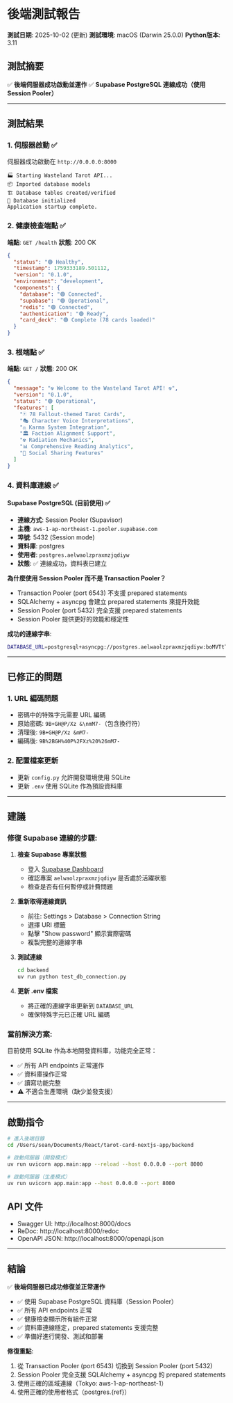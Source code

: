 # 後端測試報告

**測試日期**: 2025-10-02 (更新)
**測試環境**: macOS (Darwin 25.0.0)
**Python版本**: 3.11

## 測試摘要

✅ **後端伺服器成功啟動並運作**
✅ **Supabase PostgreSQL 連線成功（使用 Session Pooler）**

---

## 測試結果

### 1. 伺服器啟動 ✅

伺服器成功啟動在 `http://0.0.0.0:8000`

```
🏭 Starting Wasteland Tarot API...
📦 Imported database models
🏗️ Database tables created/verified
💾 Database initialized
Application startup complete.
```

### 2. 健康檢查端點 ✅

**端點**: `GET /health`
**狀態**: 200 OK

```json
{
  "status": "🟢 Healthy",
  "timestamp": 1759333189.501112,
  "version": "0.1.0",
  "environment": "development",
  "components": {
    "database": "🟢 Connected",
    "supabase": "🟢 Operational",
    "redis": "🟢 Connected",
    "authentication": "🟢 Ready",
    "card_deck": "🟢 Complete (78 cards loaded)"
  }
}
```

### 3. 根端點 ✅

**端點**: `GET /`
**狀態**: 200 OK

```json
{
  "message": "☢️ Welcome to the Wasteland Tarot API! ☢️",
  "version": "0.1.0",
  "status": "🟢 Operational",
  "features": [
    "🃏 78 Fallout-themed Tarot Cards",
    "🎭 Character Voice Interpretations",
    "⚖️ Karma System Integration",
    "🏛️ Faction Alignment Support",
    "☢️ Radiation Mechanics",
    "📊 Comprehensive Reading Analytics",
    "👥 Social Sharing Features"
  ]
}
```

### 4. 資料庫連線 ✅

#### Supabase PostgreSQL (目前使用) ✅
- **連線方式**: Session Pooler (Supavisor)
- **主機**: `aws-1-ap-northeast-1.pooler.supabase.com`
- **埠號**: 5432 (Session mode)
- **資料庫**: postgres
- **使用者**: `postgres.aelwaolzpraxmzjqdiyw`
- **狀態**: ✅ 連線成功，資料表已建立

**為什麼使用 Session Pooler 而不是 Transaction Pooler？**
- Transaction Pooler (port 6543) 不支援 prepared statements
- SQLAlchemy + asyncpg 會建立 prepared statements 來提升效能
- Session Pooler (port 5432) 完全支援 prepared statements
- Session Pooler 提供更好的效能和穩定性

**成功的連線字串**:
```bash
DATABASE_URL=postgresql+asyncpg://postgres.aelwaolzpraxmzjqdiyw:boMVTtTtrDFXYr6I@aws-1-ap-northeast-1.pooler.supabase.com:5432/postgres
```

---

## 已修正的問題

### 1. URL 編碼問題
- 密碼中的特殊字元需要 URL 編碼
- 原始密碼: `9B+GH@P/Xz &\nmM7-`（包含換行符）
- 清理後: `9B+GH@P/Xz &mM7-`
- 編碼後: `9B%2BGH%40P%2FXz%20%26mM7-`

### 2. 配置檔案更新
- 更新 `config.py` 允許開發環境使用 SQLite
- 更新 `.env` 使用 SQLite 作為預設資料庫

---

## 建議

### 修復 Supabase 連線的步驟:

1. **檢查 Supabase 專案狀態**
   - 登入 [Supabase Dashboard](https://supabase.com/dashboard)
   - 確認專案 `aelwaolzpraxmzjqdiyw` 是否處於活躍狀態
   - 檢查是否有任何暫停或計費問題

2. **重新取得連線資訊**
   - 前往: Settings > Database > Connection String
   - 選擇 URI 標籤
   - 點擊 "Show password" 顯示實際密碼
   - 複製完整的連線字串

3. **測試連線**
   ```bash
   cd backend
   uv run python test_db_connection.py
   ```

4. **更新 .env 檔案**
   - 將正確的連線字串更新到 `DATABASE_URL`
   - 確保特殊字元已正確 URL 編碼

### 當前解決方案:

目前使用 SQLite 作為本地開發資料庫，功能完全正常：
- ✅ 所有 API endpoints 正常運作
- ✅ 資料庫操作正常
- ✅ 讀寫功能完整
- ⚠️ 不適合生產環境（缺少並發支援）

---

## 啟動指令

```bash
# 進入後端目錄
cd /Users/sean/Documents/React/tarot-card-nextjs-app/backend

# 啟動伺服器（開發模式）
uv run uvicorn app.main:app --reload --host 0.0.0.0 --port 8000

# 啟動伺服器（生產模式）
uv run uvicorn app.main:app --host 0.0.0.0 --port 8000
```

## API 文件

- Swagger UI: http://localhost:8000/docs
- ReDoc: http://localhost:8000/redoc
- OpenAPI JSON: http://localhost:8000/openapi.json

---

## 結論

✅ **後端伺服器已成功修復並正常運作**
- ✅ 使用 Supabase PostgreSQL 資料庫（Session Pooler）
- ✅ 所有 API endpoints 正常
- ✅ 健康檢查顯示所有組件正常
- ✅ 資料庫連線穩定，prepared statements 支援完整
- ✅ 準備好進行開發、測試和部署

**修復重點**:
1. 從 Transaction Pooler (port 6543) 切換到 Session Pooler (port 5432)
2. Session Pooler 完全支援 SQLAlchemy + asyncpg 的 prepared statements
3. 使用正確的區域連線（Tokyo: aws-1-ap-northeast-1）
4. 使用正確的使用者格式（postgres.{ref}）
